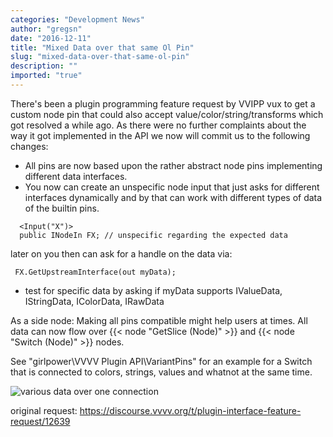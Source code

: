 ```yaml
---
categories: "Development News"
author: "gregsn"
date: "2016-12-11"
title: "Mixed Data over that same Ol Pin"
slug: "mixed-data-over-that-same-ol-pin"
description: ""
imported: "true"
---
```



There's been a plugin programming feature request by VVIPP vux to get a custom node pin that could also accept value/color/string/transforms which got resolved a while ago. As there were no further complaints about the way it got implemented in the API we now will commit us to the following changes:

* All pins are now based upon the rather abstract node pins implementing different data interfaces.
* You now can create an unspecific node input that just asks for different interfaces dynamically and by that can work with different types of data of the builtin pins.
```
  <Input("X")>
  public INodeIn FX; // unspecific regarding the expected data
```
later on you then can ask for a handle on the data via:
```
 FX.GetUpstreamInterface(out myData);
```
* test for specific data by asking if myData supports IValueData, IStringData, IColorData, IRawData

As a side node: Making all pins compatible might help users at times. All data can now flow over {{< node "GetSlice (Node)" >}} and {{< node "Switch (Node)" >}} nodes.

See "girlpower\VVVV Plugin API\VariantPins" for an example for a Switch that is connected to colors, strings, values and whatnot at the same time.

![various data over one connection](VariantTests_2016.12.11-21.31.38.png) 

original request: https://discourse.vvvv.org/t/plugin-interface-feature-request/12639